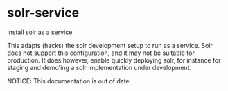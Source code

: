 # solr-service

install solr as a service

This adapts (hacks) the solr development setup to run as a service. Solr does not support this configuration, and it may not be suitable for production. It does however, enable quickly deploying solr, for instance for staging and demo'ing a solr implementation under development.

NOTICE: This documentation is out of date.